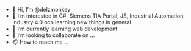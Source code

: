 - 👋 Hi, I’m @delzmonkey
- 👀 I’m interested in C#, Siemens TIA Portal, JS, Industrial Automation, Industry 4.0 och learning new things in general
- 🌱 I’m currently learning web development
- 💞️ I’m looking to collaborate on ...
- 📫 How to reach me ...

<!---
delzmonkey/delzmonkey is a ✨ special ✨ repository because its `README.md` (this file) appears on your GitHub profile.
You can click the Preview link to take a look at your changes.
--->
